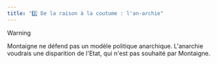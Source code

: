 ```yaml
---
title: "2️⃣ De la raison à la coutume : l'an-archie"
---
```


> [!WARNING]
> Montaigne ne défend pas un modèle politique anarchique. L'anarchie voudrais une disparition de l'Etat, qui n'est pas souhaité par Montaigne.